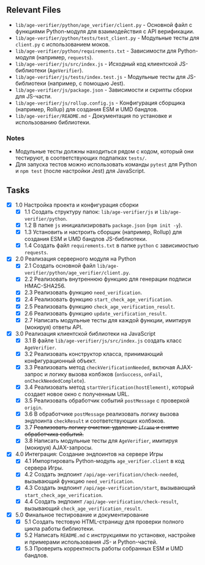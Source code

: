 ## Relevant Files

-   `lib/age-verifier/python/age_verifier/client.py` - Основной файл с функциями Python-модуля для взаимодействия с API верификации.
-   `lib/age-verifier/python/tests/test_client.py` - Модульные тесты для `client.py` с использованием моков.
-   `lib/age-verifier/python/requirements.txt` - Зависимости для Python-модуля (например, `requests`).
-   `lib/age-verifier/js/src/index.js` - Исходный код клиентской JS-библиотеки (`AgeVerifier`).
-   `lib/age-verifier/js/tests/index.test.js` - Модульные тесты для JS-библиотеки (например, с помощью Jest).
-   `lib/age-verifier/js/package.json` - Зависимости и скрипты сборки для JS-части.
-   `lib/age-verifier/js/rollup.config.js` - Конфигурация сборщика (например, Rollup) для создания ESM и UMD бандлов.
-   `lib/age-verifier/README.md` - Документация по установке и использованию библиотеки.

### Notes

-   Модульные тесты должны находиться рядом с кодом, который они тестируют, в соответствующих подпапках `tests/`.
-   Для запуска тестов можно использовать команды `pytest` для Python и `npm test` (после настройки Jest) для JavaScript.

## Tasks

-   [x] 1.0 Настройка проекта и конфигурация сборки
    -   [x] 1.1 Создать структуру папок: `lib/age-verifier/js` и `lib/age-verifier/python`.
    -   [x] 1.2 В папке `js` инициализировать `package.json` (`npm init -y`).
    -   [x] 1.3 Установить и настроить сборщик (например, Rollup) для создания ESM и UMD бандлов JS-библиотеки.
    -   [x] 1.4 Создать файл `requirements.txt` в папке `python` с зависимостью `requests`.
-   [x] 2.0 Реализация серверного модуля на Python
    -   [x] 2.1 Создать основной файл `lib/age-verifier/python/age_verifier/client.py`.
    -   [x] 2.2 Реализовать внутреннюю функцию для генерации подписи HMAC-SHA256.
    -   [x] 2.3 Реализовать функцию `need_verification`.
    -   [x] 2.4 Реализовать функцию `start_check_age_verification`.
    -   [x] 2.5 Реализовать функцию `check_age_verification_result`.
    -   [x] 2.6 Реализовать функцию `update_verification_result`.
    -   [x] 2.7 Написать модульные тесты для каждой функции, имитируя (мокируя) ответы API.
-   [x] 3.0 Реализация клиентской библиотеки на JavaScript
    -   [x] 3.1 В файле `lib/age-verifier/js/src/index.js` создать класс `AgeVerifier`.
    -   [x] 3.2 Реализовать конструктор класса, принимающий конфигурационный объект.
    -   [x] 3.3 Реализовать метод `checkVerificationNeeded`, включая AJAX-запрос и логику вызова колбэков (`onSuccess`, `onFail`, `onCheckNeededComplete`).
    -   [x] 3.4 Реализовать метод `startVerification(hostElement)`, который создает новое окно с полученным URL.
    -   [x] 3.5 Реализовать обработчик событий `postMessage` с проверкой `origin`.
    -   [x] 3.6 В обработчике `postMessage` реализовать логику вызова эндпоинта `checkResult` и соответствующих колбэков.
    -   [x] 3.7 ~~Реализовать логику очистки: удаление `iframe` и снятие обработчика событий.~~
    -   [x] 3.8 Написать модульные тесты для `AgeVerifier`, имитируя (мокируя) AJAX-запросы.
-   [x] 4.0 Интеграция: Создание эндпоинтов на сервере Игры
    -   [x] 4.1 Импортировать Python-модуль `age_verifier.client` в код сервера Игры.
    -   [x] 4.2 Создать эндпоинт `/api/age-verification/check-needed`, вызывающий функцию `need_verification`.
    -   [x] 4.3 Создать эндпоинт `/api/age-verification/start`, вызывающий `start_check_age_verification`.
    -   [x] 4.4 Создать эндпоинт `/api/age-verification/check-result`, вызывающий `check_age_verification_result`.
-   [x] 5.0 Финальное тестирование и документирование
    -   [x] 5.1 Создать тестовую HTML-страницу для проверки полного цикла работы библиотеки.
    -   [x] 5.2 Написать `README.md` с инструкциями по установке, настройке и примерами использования JS- и Python-частей.
    -   [x] 5.3 Проверить корректность работы собранных ESM и UMD бандлов.
